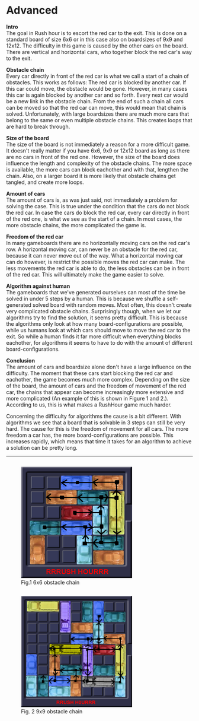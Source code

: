 # Advanced

**Intro**  
The goal in Rush hour is to escort the red car to the exit. This is done on a standard board of size 6x6 or in this case also on boardsizes of 9x9 and 12x12. The difficulty in this game is caused by the other cars on the board. There are vertical and horizontal cars, who together block the red car's way to the exit.

**Obstacle chain**  
Every car directly in front of the red car is what we call a start of a chain of obstacles. This works as follows: The red car is blocked by another car. If this car could move, the obstacle would be gone. However, in many cases this car is again blocked by another car and so forth. Every next car would be a new link in the obstacle chain. From the end of such a chain all cars can be moved so that the red car can move, this would mean that chain is solved. Unfortunately, with large boardsizes there are much more cars that belong to the same or even multiple obstacle chains. This creates loops that are hard to break through.

**Size of the board**  
The size of the board is not immediately a reason for a more difficult game. It doesn't really matter if you have 6x6, 9x9 or 12x12 board as long as there are no cars in front of the red one. However, the size of the board does influence the length and complexity of the obstacle chains. The more space is available, the more cars can block eachother and with that, lengthen the chain. Also, on a larger board it is more likely that obstacle chains get tangled, and create more loops.

**Amount of cars**  
The amount of cars is, as was just said, not immediately a problem for solving the case. This is true under the condition that the cars do not block the red car. In case the cars do block the red car, every car directly in front of the red one, is what we see as the start of a chain. In most cases, the more obstacle chains, the more complicated the game is.

**Freedom of the red car**  
In many gameboards there are no horizontally moving cars on the red car's row. A horizontal moving car, can never be an obstacle for the red car, because it can never move out of the way. What a horizontal moving car can do however, is restrict the possible moves the red car can make. The less movements the red car is able to do, the less obstacles can be in front of the red car. This will ultimately make the game easier to solve.

**Algorithm against human**  
The gameboards that we've generated ourselves can most of the time be solved in under 5 steps by a human. This is because we shuffle a self-generated solved board with random moves. Most often, this doesn't create very complicated obstacle chains. Surprisingly though, when we let our algorithms try to find the solution, it seems pretty difficult. This is because the algorithms only look at how many board-configurations are possible, while us humans look at which cars should move to move the red car to the exit. So while a human finds it far more difficult when everything blocks eachother, for algorithms it seems to have to do with the amount of different board-configurations.

**Conclusion**  
The amount of cars and boardsize alone don't have a large influence on the difficulty. The moment that these cars start blocking the red car and eachother, the game becomes much more complex. Depending on the size of the board, the amount of cars and the freedom of movement of the red car, the chains that appear can become increasingly more extensive and more complicated (An example of this is shown in Figure 1 and 2.). According to us, this is what makes a RushHour game much harder.

Concerning the difficulty for algorithms the cause is a bit different. With algorithms we see that a board that is solvable in 3 steps can still be very hard. The cause for this is the freedom of movement for all cars. The more freedom a car has, the more board-configurations are possible. This increases rapidly, which means that time it takes for an algorithm to achieve a solution can be pretty long.

---
<div>
    <figure style="display: inline-block;">
        <img src="rushhour.png" width=300 height=300 alt="Figure 1 6x6">
        <figcaption>Fig.1 6x6 obstacle chain</figcaption>
    </figure>
    <figure style="display: inline-block;">
        <img src="rushhour2.png" width=300 height=300 alt="Figure 2 9x9">
        <figcaption>Fig. 2 9x9 obstacle chain</figcaption>
    </figure>
</div>

